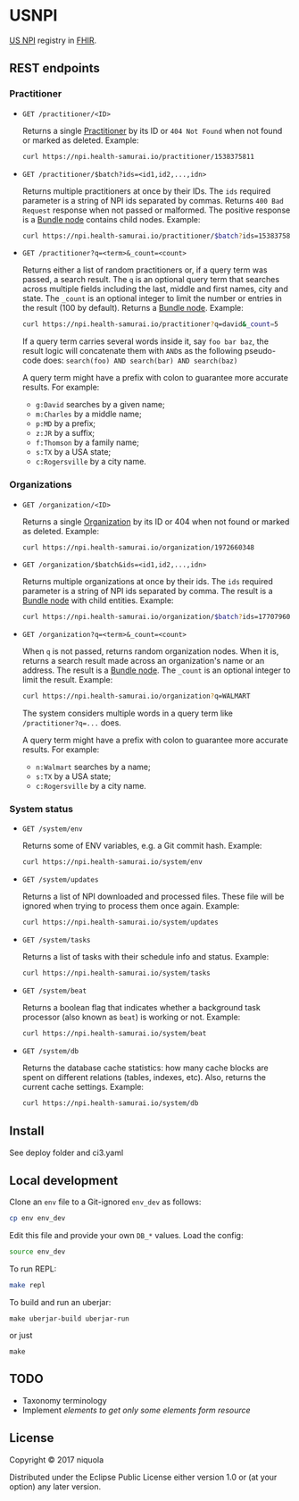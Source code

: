 # USNPI

[npi]: http://download.cms.gov/nppes/NPI_Files.html
[fhir]:https://www.hl7.org/fhir/
[bundle]:https://www.hl7.org/fhir/bundle.html
[pract]:https://www.hl7.org/fhir/practitioner.html
[org]:https://www.hl7.org/fhir/organization.html

[US NPI][npi] registry in [FHIR][fhir].

## REST endpoints

### Practitioner

- `GET /practitioner/<ID>`

  Returns a single [Practitioner][pract] by its ID or `404 Not Found` when not
  found or marked as deleted. Example:

  ```bash
  curl https://npi.health-samurai.io/practitioner/1538375811
  ```

- `GET /practitioner/$batch?ids=<id1,id2,...,idn>`

  Returns multiple practitioners at once by their IDs. The `ids` required
  parameter is a string of NPI ids separated by commas. Returns `400 Bad
  Request` response when not passed or malformed. The positive response is a
  [Bundle node][bundle] contains child nodes. Example:

  ```bash
  curl https://npi.health-samurai.io/practitioner/$batch?ids=1538375811,1447466727
  ```

- `GET /practitioner?q=<term>&_count=<count>`

  Returns either a list of random practitioners or, if a query term was passed,
  a search result. The `q` is an optional query term that searches across
  multiple fields including the last, middle and first names, city and
  state. The `_count` is an optional integer to limit the number or entries in
  the result (100 by default). Returns a [Bundle node][bundle]. Example:

  ```bash
  curl https://npi.health-samurai.io/practitioner?q=david&_count=5
  ```

  If a query term carries several words inside it, say `foo bar baz`, the result
  logic will concatenate them with `AND`s as the following pseudo-code does:
  `search(foo) AND search(bar) AND search(baz)`

  A query term might have a prefix with colon to guarantee more accurate
  results. For example:

  - `g:David` searches by a given name;
  - `m:Charles` by a middle name;
  - `p:MD` by a prefix;
  - `z:JR` by a suffix;
  - `f:Thomson` by a family name;
  - `s:TX` by a USA state;
  - `c:Rogersville` by a city name.

### Organizations

- `GET /organization/<ID>`

  Returns a single [Organization][org] by its ID or 404 when not found or marked
  as deleted. Example:

  ```bash
  curl https://npi.health-samurai.io/organization/1972660348
  ```

- `GET /organization/$batch&ids=<id1,id2,...,idn>`

  Returns multiple organizations at once by their ids. The `ids` required
  parameter is a string of NPI ids separated by comma. The result is a [Bundle
  node][bundle] with child entities. Example:

  ```bash
  curl https://npi.health-samurai.io/organization/$batch?ids=1770796096,1700387479
  ```

- `GET /organization?q=<term>&_count=<count>`

  When `q` is not passed, returns random organization nodes. When it is, returns
  a search result made across an organization's name or an address. The result
  is a [Bundle node][bundle]. The `_count` is an optional integer to limit the
  result. Example:

  ```bash
  curl https://npi.health-samurai.io/organization?q=WALMART
  ```

  The system considers multiple words in a query term like `/practitioner?q=...`
  does.

  A query term might have a prefix with colon to guarantee more accurate
  results. For example:

  - `n:Walmart` searches by a name;
  - `s:TX` by a USA state;
  - `c:Rogersville` by a city name.

### System status

- `GET /system/env`

  Returns some of ENV variables, e.g. a Git commit hash. Example:

  ```bash
  curl https://npi.health-samurai.io/system/env
  ```

- `GET /system/updates`

  Returns a list of NPI downloaded and processed files. These file will be
  ignored when trying to process them once again. Example:

  ```bash
  curl https://npi.health-samurai.io/system/updates
  ```

- `GET /system/tasks`

  Returns a list of tasks with their schedule info and status. Example:

  ```bash
  curl https://npi.health-samurai.io/system/tasks
  ```

- `GET /system/beat`

  Returns a boolean flag that indicates whether a background task processor (also
  known as `beat`) is working or not. Example:

  ```bash
  curl https://npi.health-samurai.io/system/beat
  ```

- `GET /system/db`

  Returns the database cache statistics: how many cache blocks are spent on
  different relations (tables, indexes, etc). Also, returns the current cache
  settings. Example:

  ```bash
  curl https://npi.health-samurai.io/system/db
  ```

## Install

See deploy folder and ci3.yaml

## Local development

Clone an `env` file to a Git-ignored `env_dev` as follows:

```bash
cp env env_dev
```

Edit this file and provide your own `DB_*` values. Load the config:

```bash
source env_dev
```

To run REPL:

```bash
make repl
```

To build and run an uberjar:

```
make uberjar-build uberjar-run
```

or just

```
make
```

## TODO

* Taxonomy terminology
* Implement _elements to get only some elements form resource_

## License

Copyright © 2017 niquola

Distributed under the Eclipse Public License either version 1.0 or (at
your option) any later version.
